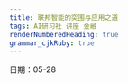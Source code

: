 ```yaml
---
title: 联邦智能的突围与应用之道
tags: AI研习社 讲座 金融
renderNumberedHeading: true
grammar_cjkRuby: true
---
```


日期：05-28